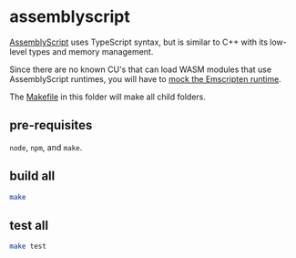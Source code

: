 # assemblyscript

[AssemblyScript](https://www.assemblyscript.org/) uses TypeScript syntax, but is similar to C++ with its low-level types and memory management.

Since there are no known CU's that can load WASM modules that use AssemblyScript runtimes, you will have to [mock the Emscripten runtime](./mock-emscripten).

The [Makefile](./Makefile) in this folder will make all child folders.

## pre-requisites

`node`, `npm`, and `make`.

## build all

```sh
make
```

## test all

```sh
make test
```
